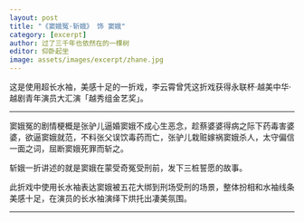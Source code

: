 ```yaml
---
layout: post
title: "《窦娥冤·斩娥》 饰 窦娥"
category: [excerpt]
author: 过了三千年也依然在的一棵树
editor: 仰卧起坐
image: assets/images/excerpt/zhane.jpg
---
```


这是使用超长水袖，美感十足的一折戏，李云霄曾凭这折戏获得永联杯·越美中华·越剧青年演员大汇演「越秀组金艺奖」。

---

窦娥冤的剧情梗概是张驴儿逼婚窦娥不成心生恶念，趁蔡婆婆得病之际下药毒害婆婆，欲逼窦娥就范，不料张父误饮毒药而亡，张驴儿栽赃嫁祸窦娥杀人，太守偏信一面之词，屈断窦娥死罪而斩之。

斩娥一折讲述的就是窦娥在蒙受奇冤受刑前，发下三桩誓愿的故事。

此折戏中使用长水袖表达窦娥被五花大绑到刑场受刑的场景，整体扮相和水袖线条美感十足，在演员的长水袖演绎下烘托出凄美氛围。


---
<!-- <p>
<small>
参考资料: <br />
</small>
</p> -->
